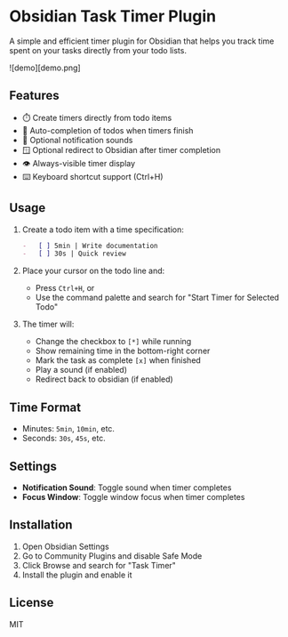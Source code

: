 # Obsidian Task Timer Plugin

A simple and efficient timer plugin for Obsidian that helps you track time spent on your tasks directly from your todo lists.

![demo][demo.png]

## Features

-   ⏱️ Create timers directly from todo items
-   🔄 Auto-completion of todos when timers finish
-   🔔 Optional notification sounds
-   🪟 Optional redirect to Obsidian after timer completion
-   👁️ Always-visible timer display
-   ⌨️ Keyboard shortcut support (Ctrl+H)

## Usage

1. Create a todo item with a time specification:

    ```markdown
    -   [ ] 5min | Write documentation
    -   [ ] 30s | Quick review
    ```

2. Place your cursor on the todo line and:

    - Press `Ctrl+H`, or
    - Use the command palette and search for "Start Timer for Selected Todo"

3. The timer will:
    - Change the checkbox to `[*]` while running
    - Show remaining time in the bottom-right corner
    - Mark the task as complete `[x]` when finished
    - Play a sound (if enabled)
    - Redirect back to obsidian (if enabled)

## Time Format

-   Minutes: `5min`, `10min`, etc.
-   Seconds: `30s`, `45s`, etc.

## Settings

-   **Notification Sound**: Toggle sound when timer completes
-   **Focus Window**: Toggle window focus when timer completes

## Installation

1. Open Obsidian Settings
2. Go to Community Plugins and disable Safe Mode
3. Click Browse and search for "Task Timer"
4. Install the plugin and enable it

## License

MIT
